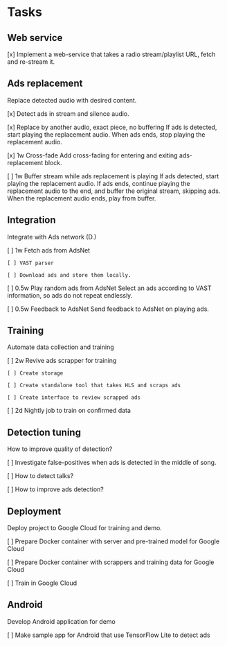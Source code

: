 # Tasks

## Web service

[x] Implement a web-service that takes a radio stream/playlist URL, fetch and re-stream it.

## Ads replacement

Replace detected audio with desired content.

[x] Detect ads in stream and silence audio.

[x] Replace by another audio, exact piece, no buffering
    If ads is detected, start playing the replacement audio.
    When ads ends, stop playing the replacement audio.

[x] 1w  Cross-fade
        Add cross-fading for entering and exiting ads-replacement block.

[ ] 1w  Buffer stream while ads replacement is playing
        If ads detected, start playing the replacement audio.
        If ads ends, continue playing the replacement audio to the end,
        and buffer the original stream, skipping ads.
        When the replacement audio ends, play from buffer.

## Integration

Integrate with Ads network (D.) 

[ ] 1w  Fetch ads from AdsNet

    [ ] VAST parser

    [ ] Download ads and store them locally.

[ ] 0.5w    Play random ads from AdsNet
            Select an ads according to VAST information, so ads do not repeat endlessly.

[ ] 0.5w    Feedback to AdsNet
            Send feedback to AdsNet on playing ads.

## Training

Automate data collection and training

[ ] 2w  Revive ads scrapper for training

    [ ] Create storage

    [ ] Create standalone tool that takes HLS and scraps ads

    [ ] Create interface to review scrapped ads

[ ] 2d  Nightly job to train on confirmed data

## Detection tuning

How to improve quality of detection?

[ ] Investigate false-positives when ads is detected in the middle of song.

[ ] How to detect talks?

[ ] How to improve ads detection?

## Deployment

Deploy project to Google Cloud for training and demo.

[ ] Prepare Docker container with server and pre-trained model for Google Cloud

[ ] Prepare Docker container with scrappers and training data for Google Cloud

[ ] Train in Google Cloud

## Android

Develop Android application for demo

[ ] Make sample app for Android that use TensorFlow Lite to detect ads
